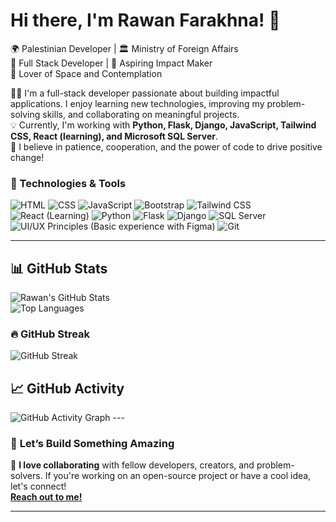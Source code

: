# Hi there, I'm Rawan Farakhna! 👋  
🌍 Palestinian Developer | 🏛️ Ministry of Foreign Affairs  
🎯 Full Stack Developer | 🚀 Aspiring Impact Maker  
🌌 Lover of Space and Contemplation

👨‍💻 I'm a full-stack developer passionate about building impactful applications. I enjoy learning new technologies, improving my problem-solving skills, and collaborating on meaningful projects.  
💡 Currently, I'm working with **Python, Flask, Django, JavaScript, Tailwind CSS, React (learning), and Microsoft SQL Server**.  
🌟 I believe in patience, cooperation, and the power of code to drive positive change!

### 🚀 Technologies & Tools
  ![HTML](https://img.shields.io/badge/-HTML-orange?style=flat-square&logo=html5) ![CSS](https://img.shields.io/badge/-CSS-blue?style=flat-square&logo=css3) ![JavaScript](https://img.shields.io/badge/-JavaScript-yellow?style=flat-square&logo=javascript) ![Bootstrap](https://img.shields.io/badge/-Bootstrap-purple?style=flat-square&logo=bootstrap) ![Tailwind CSS](https://img.shields.io/badge/-Tailwind%20CSS-teal?style=flat-square&logo=tailwind-css) ![React (Learning)](https://img.shields.io/badge/-React-blue?style=flat-square&logo=react) ![Python](https://img.shields.io/badge/-Python-blue?style=flat-square&logo=python) ![Flask](https://img.shields.io/badge/-Flask-black?style=flat-square&logo=flask) ![Django](https://img.shields.io/badge/-Django-darkgreen?style=flat-square&logo=django) ![SQL Server](https://img.shields.io/badge/-Microsoft%20SQL%20Server-lightgrey?style=flat-square&logo=microsoftsqlserver) ![UI/UX Principles](https://img.shields.io/badge/-UI/UX%20Principles-black?style=flat-square) (Basic experience with Figma) ![Git](https://img.shields.io/badge/-Git-orange?style=flat-square&logo=git)

---

## 📊 GitHub Stats
![Rawan's GitHub Stats](https://github-readme-stats.vercel.app/api?username=RawanFarakhnah&show_icons=true&theme=radical)  
![Top Languages](https://github-readme-stats.vercel.app/api/top-langs/?username=RawanFarakhnah&layout=compact&theme=radical)  

### 🔥 GitHub Streak  
![GitHub Streak](https://streak-stats.demolab.com/?user=RawanFarakhnah&theme=radical&hide_border=true)


## 📈 GitHub Activity
<img src="https://github-readme-activity-graph.vercel.app/graph?username=RawanFarakhnah&theme=redical" alt="GitHub Activity Graph">
---

### 💬 **Let’s Build Something Amazing**  
🚀 **I love collaborating** with fellow developers, creators, and problem-solvers. If you're working on an open-source project or have a cool idea, let's connect!  
[**Reach out to me!**](https://www.linkedin.com/in/rawanfarakhna/)

---
